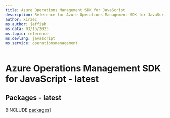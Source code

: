 ```yaml
---
title: Azure Operations Management SDK for JavaScript
description: Reference for Azure Operations Management SDK for JavaScript
author: xirzec
ms.author: jeffish
ms.data: 03/15/2023
ms.topic: reference
ms.devlang: javascript
ms.service: operationsmanagement
---
```

# Azure Operations Management SDK for JavaScript - latest
## Packages - latest
[!INCLUDE [packages](operations-management-index.md)]
